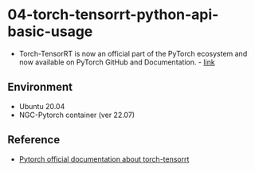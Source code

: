 # 04-torch-tensorrt-python-api-basic-usage
- Torch-TensorRT is now an official part of the PyTorch ecosystem and now available on PyTorch GitHub and Documentation. - [link](https://github.com/pytorch/TensorRT)

## Environment
- Ubuntu 20.04
- NGC-Pytorch container (ver 22.07)

## Reference
- [Pytorch official documentation about torch-tensorrt](https://pytorch.org/TensorRT/tutorials/installation.html)
